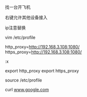 找一台开飞机

右键允许其他设备接入


ip注意替换


vim /etc/profile


http_proxy=http://192.168.3.108:1080/
https_proxy=http://192.168.3.108:1080/


:x



export http_proxy
export https_proxy


source /etc/profile


curl www.google.com

